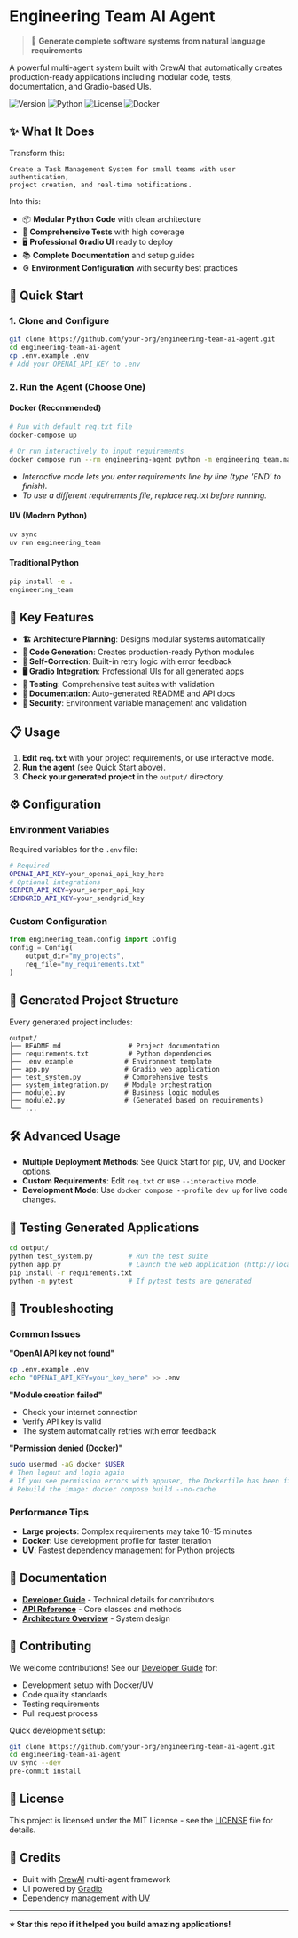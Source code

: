 # Engineering Team AI Agent

> 🤖 **Generate complete software systems from natural language requirements**

A powerful multi-agent system built with CrewAI that automatically creates production-ready applications including modular code, tests, documentation, and Gradio-based UIs.

![Version](https://img.shields.io/badge/version-2.0.0-blue)
![Python](https://img.shields.io/badge/python-3.10%2B-blue)
![License](https://img.shields.io/badge/license-MIT-green)
![Docker](https://img.shields.io/badge/docker-supported-blue)

## ✨ What It Does

Transform this:
```
Create a Task Management System for small teams with user authentication, 
project creation, and real-time notifications.
```

Into this:
- 📦 **Modular Python Code** with clean architecture
- 🧪 **Comprehensive Tests** with high coverage  
- 🖥️ **Professional Gradio UI** ready to deploy
- 📚 **Complete Documentation** and setup guides
- ⚙️ **Environment Configuration** with security best practices

## 🚀 Quick Start

### 1. Clone and Configure
```bash
git clone https://github.com/your-org/engineering-team-ai-agent.git
cd engineering-team-ai-agent
cp .env.example .env
# Add your OPENAI_API_KEY to .env
```

### 2. Run the Agent (Choose One)

#### Docker (Recommended)
```bash
# Run with default req.txt file
docker-compose up

# Or run interactively to input requirements
docker compose run --rm engineering-agent python -m engineering_team.main_flow --interactive
```
- *Interactive mode lets you enter requirements line by line (type 'END' to finish).*
- *To use a different requirements file, replace req.txt before running.*

#### UV (Modern Python)
```bash
uv sync
uv run engineering_team
```

#### Traditional Python
```bash
pip install -e .
engineering_team
```

## 🎯 Key Features

- **🏗️ Architecture Planning**: Designs modular systems automatically
- **🔧 Code Generation**: Creates production-ready Python modules
- **🔄 Self-Correction**: Built-in retry logic with error feedback
- **🖥️ Gradio Integration**: Professional UIs for all generated apps
- **🧪 Testing**: Comprehensive test suites with validation
- **📖 Documentation**: Auto-generated README and API docs
- **🔐 Security**: Environment variable management and validation

## 📋 Usage

1. **Edit `req.txt`** with your project requirements, or use interactive mode.
2. **Run the agent** (see Quick Start above).
3. **Check your generated project** in the `output/` directory.

## ⚙️ Configuration

### Environment Variables
Required variables for the `.env` file:
```bash
# Required
OPENAI_API_KEY=your_openai_api_key_here
# Optional integrations
SERPER_API_KEY=your_serper_api_key
SENDGRID_API_KEY=your_sendgrid_key
```

### Custom Configuration
```python
from engineering_team.config import Config
config = Config(
    output_dir="my_projects",
    req_file="my_requirements.txt"
)
```

## 📁 Generated Project Structure

Every generated project includes:
```
output/
├── README.md                 # Project documentation
├── requirements.txt          # Python dependencies
├── .env.example             # Environment template
├── app.py                   # Gradio web application
├── test_system.py           # Comprehensive tests
├── system_integration.py    # Module orchestration
├── module1.py               # Business logic modules
├── module2.py               # (Generated based on requirements)
└── ...
```

## 🛠️ Advanced Usage

- **Multiple Deployment Methods**: See Quick Start for pip, UV, and Docker options.
- **Custom Requirements**: Edit `req.txt` or use `--interactive` mode.
- **Development Mode**: Use `docker compose --profile dev up` for live code changes.

## 🧪 Testing Generated Applications

```bash
cd output/
python test_system.py         # Run the test suite
python app.py                 # Launch the web application (http://localhost:7860)
pip install -r requirements.txt
python -m pytest              # If pytest tests are generated
```

## 🔧 Troubleshooting

### Common Issues

**"OpenAI API key not found"**
```bash
cp .env.example .env
echo "OPENAI_API_KEY=your_key_here" >> .env
```

**"Module creation failed"**
- Check your internet connection
- Verify API key is valid
- The system automatically retries with error feedback

**"Permission denied (Docker)"**
```bash
sudo usermod -aG docker $USER
# Then logout and login again
# If you see permission errors with appuser, the Dockerfile has been fixed
# Rebuild the image: docker compose build --no-cache
```

### Performance Tips
- **Large projects**: Complex requirements may take 10-15 minutes
- **Docker**: Use development profile for faster iteration
- **UV**: Fastest dependency management for Python projects

## 📖 Documentation
- **[Developer Guide](DEVELOPER.md)** - Technical details for contributors
- **[API Reference](DEVELOPER.md#api-reference)** - Core classes and methods
- **[Architecture Overview](DEVELOPER.md#architecture-overview)** - System design

## 🤝 Contributing
We welcome contributions! See our [Developer Guide](DEVELOPER.md) for:
- Development setup with Docker/UV
- Code quality standards
- Testing requirements
- Pull request process

Quick development setup:
```bash
git clone https://github.com/your-org/engineering-team-ai-agent.git
cd engineering-team-ai-agent
uv sync --dev
pre-commit install
```

## 📄 License
This project is licensed under the MIT License - see the [LICENSE](LICENSE) file for details.

## 🙏 Credits
- Built with [CrewAI](https://www.crewai.com/) multi-agent framework
- UI powered by [Gradio](https://gradio.app/)
- Dependency management with [UV](https://github.com/astral-sh/uv)

---
**⭐ Star this repo if it helped you build amazing applications!**